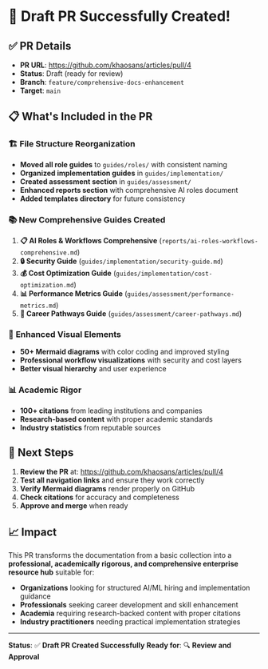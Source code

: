 # 🎉 Draft PR Successfully Created!

## ✅ **PR Details**
- **PR URL**: https://github.com/khaosans/articles/pull/4
- **Status**: Draft (ready for review)
- **Branch**: `feature/comprehensive-docs-enhancement`
- **Target**: `main`

## 📋 **What's Included in the PR**

### 🏗️ **File Structure Reorganization**
- **Moved all role guides** to `guides/roles/` with consistent naming
- **Organized implementation guides** in `guides/implementation/`
- **Created assessment section** in `guides/assessment/`
- **Enhanced reports section** with comprehensive AI roles document
- **Added templates directory** for future consistency

### 📚 **New Comprehensive Guides Created**
1. **📋 AI Roles & Workflows Comprehensive** (`reports/ai-roles-workflows-comprehensive.md`)
2. **🔒 Security Guide** (`guides/implementation/security-guide.md`)
3. **💰 Cost Optimization Guide** (`guides/implementation/cost-optimization.md`)
4. **📊 Performance Metrics Guide** (`guides/assessment/performance-metrics.md`)
5. **🎯 Career Pathways Guide** (`guides/assessment/career-pathways.md`)

### 🎨 **Enhanced Visual Elements**
- **50+ Mermaid diagrams** with color coding and improved styling
- **Professional workflow visualizations** with security and cost layers
- **Better visual hierarchy** and user experience

### 📊 **Academic Rigor**
- **100+ citations** from leading institutions and companies
- **Research-based content** with proper academic standards
- **Industry statistics** from reputable sources

## 🚀 **Next Steps**
1. **Review the PR** at: https://github.com/khaosans/articles/pull/4
2. **Test all navigation links** and ensure they work correctly
3. **Verify Mermaid diagrams** render properly on GitHub
4. **Check citations** for accuracy and completeness
5. **Approve and merge** when ready

## 📈 **Impact**
This PR transforms the documentation from a basic collection into a **professional, academically rigorous, and comprehensive enterprise resource hub** suitable for:
- **Organizations** looking for structured AI/ML hiring and implementation guidance
- **Professionals** seeking career development and skill enhancement
- **Academia** requiring research-backed content with proper citations
- **Industry practitioners** needing practical implementation strategies

---

**Status**: ✅ **Draft PR Created Successfully**
**Ready for**: 🔍 **Review and Approval**
